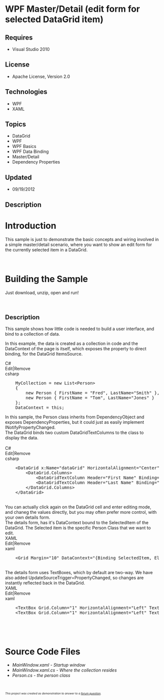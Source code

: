 # WPF Master/Detail (edit form for selected DataGrid item)
## Requires
- Visual Studio 2010
## License
- Apache License, Version 2.0
## Technologies
- WPF
- XAML
## Topics
- DataGrid
- WPF
- WPF Basics
- WPF Data Binding
- Master/Detail
- Dependency Properties
## Updated
- 09/19/2012
## Description

<h1>Introduction</h1>
<p>This sample is just to demonstrate the basic concepts and wiring involved in a simple master/detail scenario, where you want to show an edit form for the currently selected item in a DataGrid.</p>
<p>&nbsp;</p>
<h1><span>Building the Sample</span></h1>
<p>Just download, unzip, open and run!</p>
<p>&nbsp;</p>
<h2><span style="font-size:20px">Description</span></h2>
<p>This sample shows how little code is needed to build a user interface, and bind to a collection of data.</p>
<p>In this example, the data is created as a collection in code and the DataContext of the page is itself, which exposes the property to direct binding, for the DataGrid ItemsSource.</p>
<div class="scriptcode">
<div class="pluginEditHolder" pluginCommand="mceScriptCode">
<div class="title"><span>C#</span></div>
<div class="pluginLinkHolder"><span class="pluginEditHolderLink">Edit</span>|<span class="pluginRemoveHolderLink">Remove</span></div>
<span class="hidden">csharp</span>

<div class="preview">
<pre class="js">&nbsp;&nbsp;&nbsp;&nbsp;MyCollection&nbsp;=&nbsp;<span class="js__operator">new</span>&nbsp;List&lt;Person&gt;&nbsp;
&nbsp;&nbsp;&nbsp;&nbsp;<span class="js__brace">{</span>&nbsp;
&nbsp;&nbsp;&nbsp;&nbsp;&nbsp;&nbsp;&nbsp;&nbsp;<span class="js__operator">new</span>&nbsp;Person&nbsp;<span class="js__brace">{</span>&nbsp;FirstName&nbsp;=&nbsp;<span class="js__string">&quot;Fred&quot;</span>,&nbsp;LastName=<span class="js__string">&quot;Smith&quot;</span>&nbsp;<span class="js__brace">}</span>,&nbsp;
&nbsp;&nbsp;&nbsp;&nbsp;&nbsp;&nbsp;&nbsp;&nbsp;<span class="js__operator">new</span>&nbsp;Person&nbsp;<span class="js__brace">{</span>&nbsp;FirstName&nbsp;=&nbsp;<span class="js__string">&quot;Tom&quot;</span>,&nbsp;LastName=<span class="js__string">&quot;Jones&quot;</span>&nbsp;<span class="js__brace">}</span>&nbsp;
&nbsp;&nbsp;&nbsp;&nbsp;<span class="js__brace">}</span>;&nbsp;
&nbsp;&nbsp;&nbsp;&nbsp;DataContext&nbsp;=&nbsp;<span class="js__operator">this</span>;</pre>
</div>
</div>
</div>
<div class="endscriptcode">In this sample, the Person class inherits from DependencyObject and exposes DependencyProperties, but it could just as easily implement INotifyPropertyChanged.</div>
<div class="endscriptcode"></div>
<div class="endscriptcode">The DataGrid binds two custom DataGridTextColumns to the class to display the data.</div>
<div class="endscriptcode">&nbsp;</div>
<div class="endscriptcode">
<div class="scriptcode">
<div class="pluginEditHolder" pluginCommand="mceScriptCode">
<div class="title"><span>C#</span></div>
<div class="pluginLinkHolder"><span class="pluginEditHolderLink">Edit</span>|<span class="pluginRemoveHolderLink">Remove</span></div>
<span class="hidden">csharp</span>

<div class="preview">
<pre class="js">&nbsp;&nbsp;&nbsp;&nbsp;&lt;DataGrid&nbsp;x:Name=<span class="js__string">&quot;dataGrid&quot;</span>&nbsp;HorizontalAlignment=<span class="js__string">&quot;Center&quot;</span>&nbsp;VerticalAlignment=<span class="js__string">&quot;Center&quot;</span>&nbsp;ItemsSource=<span class="js__string">&quot;{Binding&nbsp;MyCollection}&quot;</span>&nbsp;AutoGenerateColumns=<span class="js__string">&quot;False&quot;</span>&gt;&nbsp;
&nbsp;&nbsp;&nbsp;&nbsp;&nbsp;&nbsp;&nbsp;&nbsp;&lt;DataGrid.Columns&gt;&nbsp;
&nbsp;&nbsp;&nbsp;&nbsp;&nbsp;&nbsp;&nbsp;&nbsp;&nbsp;&nbsp;&nbsp;&nbsp;&lt;DataGridTextColumn&nbsp;Header=<span class="js__string">&quot;First&nbsp;Name&quot;</span>&nbsp;Binding=<span class="js__string">&quot;{Binding&nbsp;FirstName}&quot;</span>/&gt;&nbsp;
&nbsp;&nbsp;&nbsp;&nbsp;&nbsp;&nbsp;&nbsp;&nbsp;&nbsp;&nbsp;&nbsp;&nbsp;&lt;DataGridTextColumn&nbsp;Header=<span class="js__string">&quot;Last&nbsp;Name&quot;</span>&nbsp;Binding=<span class="js__string">&quot;{Binding&nbsp;LastName}&quot;</span>/&gt;&nbsp;
&nbsp;&nbsp;&nbsp;&nbsp;&nbsp;&nbsp;&nbsp;&nbsp;&lt;/DataGrid.Columns&gt;&nbsp;
&nbsp;&nbsp;&nbsp;&nbsp;&lt;/DataGrid&gt;</pre>
</div>
</div>
</div>
<div class="endscriptcode">&nbsp;</div>
</div>
<div class="endscriptcode">You can actually click again on the DataGrid cell and enter editing mode, and chaneg the values directly, but&nbsp;you may often&nbsp;prefer more control, with your own details form.</div>
<div class="endscriptcode"></div>
<div class="endscriptcode"></div>
<div class="endscriptcode">The details form, has it's DataContext&nbsp;bound to the SelectedItem of the DataGrid. The Selected item is the specific Person Class&nbsp;that we want to edit.</div>
<div class="endscriptcode"></div>
<div class="endscriptcode">
<div class="scriptcode">
<div class="pluginEditHolder" pluginCommand="mceScriptCode">
<div class="title"><span>XAML</span></div>
<div class="pluginLinkHolder"><span class="pluginEditHolderLink">Edit</span>|<span class="pluginRemoveHolderLink">Remove</span></div>
<span class="hidden">xaml</span>

<div class="preview">
<pre class="js">&nbsp;&nbsp;&nbsp;&nbsp;&lt;Grid&nbsp;Margin=<span class="js__string">&quot;10&quot;</span>&nbsp;DataContext=<span class="js__string">&quot;{Binding&nbsp;SelectedItem,&nbsp;ElementName=dataGrid}&quot;</span>&nbsp;&gt;</pre>
</div>
</div>
</div>
<div class="endscriptcode">&nbsp;</div>
The details form uses TextBoxes, which by default are two-way. We have also added UpdateSourceTrigger=PropertyChanged, so changes are instantly reflected back in the DataGrid.</div>
<div class="endscriptcode"></div>
<div class="endscriptcode">
<div class="scriptcode">
<div class="pluginEditHolder" pluginCommand="mceScriptCode">
<div class="title"><span>XAML</span></div>
<div class="pluginLinkHolder"><span class="pluginEditHolderLink">Edit</span>|<span class="pluginRemoveHolderLink">Remove</span></div>
<span class="hidden">xaml</span>

<div class="preview">
<pre class="js">&nbsp;&nbsp;&nbsp;&nbsp;&lt;TextBox&nbsp;Grid.Column=<span class="js__string">&quot;1&quot;</span>&nbsp;HorizontalAlignment=<span class="js__string">&quot;Left&quot;</span>&nbsp;TextWrapping=<span class="js__string">&quot;Wrap&quot;</span>&nbsp;Text=<span class="js__string">&quot;{Binding&nbsp;FirstName,&nbsp;UpdateSourceTrigger=PropertyChanged}&quot;</span>&nbsp;VerticalAlignment=<span class="js__string">&quot;Center&quot;</span>&nbsp;MinWidth=<span class="js__string">&quot;100&quot;</span>/&gt;&nbsp;
&nbsp;&nbsp;&nbsp;&nbsp;&lt;TextBox&nbsp;Grid.Column=<span class="js__string">&quot;1&quot;</span>&nbsp;HorizontalAlignment=<span class="js__string">&quot;Left&quot;</span>&nbsp;TextWrapping=<span class="js__string">&quot;Wrap&quot;</span>&nbsp;Text=<span class="js__string">&quot;{Binding&nbsp;LastName,&nbsp;UpdateSourceTrigger=PropertyChanged}&quot;</span>&nbsp;VerticalAlignment=<span class="js__string">&quot;Center&quot;</span>&nbsp;Grid.Row=<span class="js__string">&quot;1&quot;</span>&nbsp;MinWidth=<span class="js__string">&quot;100&quot;</span>/&gt;&nbsp;
</pre>
</div>
</div>
</div>
<div class="endscriptcode">&nbsp;</div>
</div>
<p>&nbsp;</p>
<h1><span>Source Code Files</span></h1>
<ul>
<li><em>MainWindow.xaml - Startup window</em> </li><li><em>MainWindow.xaml.cs - Where the collection resides</em> </li><li><em>Person.cs - the person class</em> </li></ul>
<p>&nbsp;</p>
<p><em><span style="font-size:xx-small">This project was created as demonstration to answer to a
<a href="http://social.msdn.microsoft.com/Forums/en/wpf/thread/ac407d82-088a-4315-9d7e-9c1ba990968e">
forum question</a>.</span></em></p>
<p>&nbsp;</p>
<p>&nbsp;</p>
<p><img src="-anithanks1.gif" alt="" style="margin-right:auto; margin-left:auto; display:block"></p>
